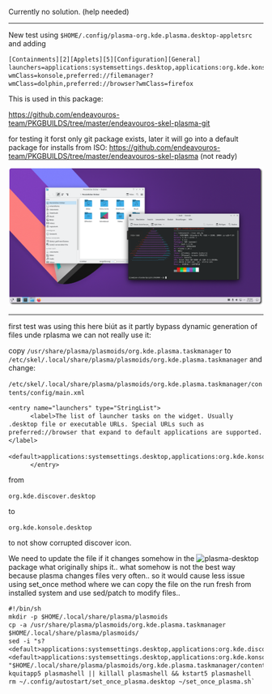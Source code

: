 Currently no solution.
(help needed)


---

New test using `$HOME/.config/plasma-org.kde.plasma.desktop-appletsrc`
and adding 

```
[Containments][2][Applets][5][Configuration][General]
launchers=applications:systemsettings.desktop,applications:org.kde.konsole.desktop?wmClass=konsole,preferred://filemanager?wmClass=dolphin,preferred://browser?wmClass=firefox

```

This is used in this package:

https://github.com/endeavouros-team/PKGBUILDS/tree/master/endeavouros-skel-plasma-git

for testing it forst only git package exists, later it will go into a default package for installs from ISO:
https://github.com/endeavouros-team/PKGBUILDS/tree/master/endeavouros-skel-plasma (not ready)


![eos-plasma](https://raw.githubusercontent.com/endeavouros-team/endeavouros-DE-fixes/main/plasma/plasma.png)


---

first test was using this here biút as it partly bypass  dynamic generation of files unde rplasma we can not really use it:

copy `/usr/share/plasma/plasmoids/org.kde.plasma.taskmanager` to
`/etc/skel/.local/share/plasma/plasmoids/org.kde.plasma.taskmanager`
and change:

`/etc/skel/.local/share/plasma/plasmoids/org.kde.plasma.taskmanager/contents/config/main.xml`

```
<entry name="launchers" type="StringList">
      <label>The list of launcher tasks on the widget. Usually .desktop file or executable URLs. Special URLs such as preferred://browser that expand to default applications are supported.</label>
      <default>applications:systemsettings.desktop,applications:org.kde.konsole.desktop,preferred://filemanager,preferred://browser</default>
      </entry>
```

from 

`org.kde.discover.desktop`

to

`org.kde.konsole.desktop`

to not show corrupted discover icon.

We need to update the file if it changes somehow in the ![plasma-desktop](https://archlinux.org/packages/extra/x86_64/plasma-desktop/) package what originally ships it.. what somehow is not the best way because plasma changes files very often.. so it would cause less issue using set_once method where we can copy the file on the run fresh from installed system and use sed/patch to modify files..

```
#!/bin/sh
mkdir -p $HOME/.local/share/plasma/plasmoids
cp -a /usr/share/plasma/plasmoids/org.kde.plasma.taskmanager $HOME/.local/share/plasma/plasmoids/
sed -i "s?      <default>applications:systemsettings.desktop,applications:org.kde.discover.desktop,preferred://filemanager,preferred://browser</default>?      <default>applications:systemsettings.desktop,applications:org.kde.konsole.desktop,preferred://filemanager,preferred://browser</default>?" "$HOME/.local/share/plasma/plasmoids/org.kde.plasma.taskmanager/contents/config/main.xml"
kquitapp5 plasmashell || killall plasmashell && kstart5 plasmashell
rm ~/.config/autostart/set_once_plasma.desktop ~/set_once_plasma.sh`
```
